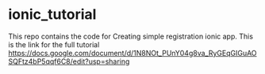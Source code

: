 # ionic_tutorial

This repo contains the code for Creating simple registration ionic app. This is the link for the full tutorial https://docs.google.com/document/d/1N8NOt_PUnY04g8va_RyGEqGIGuAOSQFtz4bP5qqf6C8/edit?usp=sharing

